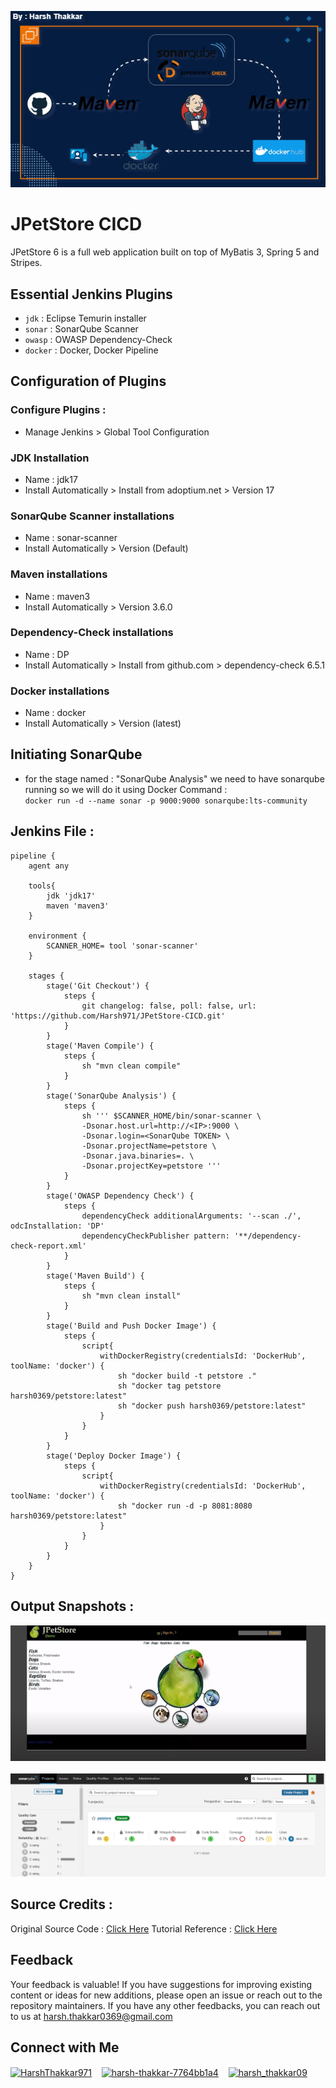 <img src="https://github.com/Harsh971/JPetStore-CICD/blob/master/architecture.gif"></img>

# JPetStore CICD

JPetStore 6 is a full web application built on top of MyBatis 3, Spring 5 and Stripes.

Essential Jenkins Plugins
----------

- `jdk` : Eclipse Temurin installer
- `sonar` : SonarQube Scanner
- `owasp` : OWASP Dependency-Check
- `docker` : Docker, Docker Pipeline

## Configuration of Plugins

### Configure Plugins : 
- Manage Jenkins > Global Tool Configuration

### JDK Installation
- Name : jdk17
- Install Automatically > Install from adoptium.net > Version 17

### SonarQube Scanner installations
- Name : sonar-scanner
- Install Automatically > Version (Default)

### Maven installations
- Name : maven3
- Install Automatically > Version 3.6.0

### Dependency-Check installations
- Name : DP
- Install Automatically > Install from github.com > dependency-check 6.5.1

### Docker installations
- Name : docker
- Install Automatically > Version (latest)


## Initiating SonarQube
- for the stage named : "SonarQube Analysis" we need to have sonarqube running so we will do it using Docker
Command : <br> `docker run -d --name sonar -p 9000:9000 sonarqube:lts-community`

## Jenkins File :

```
pipeline {
    agent any
	
	tools{
		jdk 'jdk17'
		maven 'maven3'
	}
	
	environment {
		SCANNER_HOME= tool 'sonar-scanner'
	}

    stages {
        stage('Git Checkout') {
            steps {
                git changelog: false, poll: false, url: 'https://github.com/Harsh971/JPetStore-CICD.git'
            }
        }
		stage('Maven Compile') {
            steps {
                sh "mvn clean compile"
            }
        }
		stage('SonarQube Analysis') {
            steps {
                sh ''' $SCANNER_HOME/bin/sonar-scanner \
				-Dsonar.host.url=http://<IP>:9000 \
				-Dsonar.login=<SonarQube TOKEN> \
				-Dsonar.projectName=petstore \
				-Dsonar.java.binaries=. \
				-Dsonar.projectKey=petstore '''
            }
        }
		stage('OWASP Dependency Check') {
            steps {
                dependencyCheck additionalArguments: '--scan ./', odcInstallation: 'DP'
				dependencyCheckPublisher pattern: '**/dependency-check-report.xml'
            }
        }
        stage('Maven Build') {
            steps {
                sh "mvn clean install"
            }
        }
		stage('Build and Push Docker Image') {
            steps {
                script{
					withDockerRegistry(credentialsId: 'DockerHub', toolName: 'docker') {
						sh "docker build -t petstore ."
						sh "docker tag petstore harsh0369/petstore:latest"
						sh "docker push harsh0369/petstore:latest"
					}
				}				
            }
        }
		stage('Deploy Docker Image') {
            steps {
                script{
					withDockerRegistry(credentialsId: 'DockerHub', toolName: 'docker') {
						sh "docker run -d -p 8081:8080 harsh0369/petstore:latest"
					}
				}				
            }
        }
    }
}

```

## Output Snapshots : 
<img src="https://github.com/Harsh971/JPetStore-CICD/blob/master/output1.png"></img>          
<br>
<img src="https://github.com/Harsh971/JPetStore-CICD/blob/master/output2.png"></img>

## Source Credits :
Original Source Code : [Click Here](https://github.com/mybatis/jpetstore-6)
Tutorial Reference : [Click Here](https://www.youtube.com/watch?v=jwGe59RnxtA&list=PPSV)

## Feedback

Your feedback is valuable! If you have suggestions for improving existing content or ideas for new additions, please open an issue or reach out to the repository maintainers. If you have any other feedbacks, you can reach out to us at harsh.thakkar0369@gmail.com


## Connect with Me
<p>

 <a href="https://twitter.com/HarshThakkar971" target="blank"><img align="center" src="https://img.freepik.com/premium-vector/vector-new-twitter-x-white-logo-black-background_744381-866.jpg" alt="HarshThakkar971" height="40" width="50" /></a>
  &nbsp;&nbsp;
  	<a href="https://linkedin.com/in/harsh-thakkar-7764bb1a4" target="blank"><img align="center" src="https://upload.wikimedia.org/wikipedia/commons/thumb/c/ca/LinkedIn_logo_initials.png/800px-LinkedIn_logo_initials.png" alt="harsh-thakkar-7764bb1a4" height="40" width="40" /></a>
  &nbsp;&nbsp;
 <a href="https://instagram.com/harsh_thakkar09" target="blank"><img align="center" src="https://upload.wikimedia.org/wikipedia/commons/thumb/e/e7/Instagram_logo_2016.svg/768px-Instagram_logo_2016.svg.png" alt="harsh_thakkar09" height="40" width="40" /></a>
</p>


